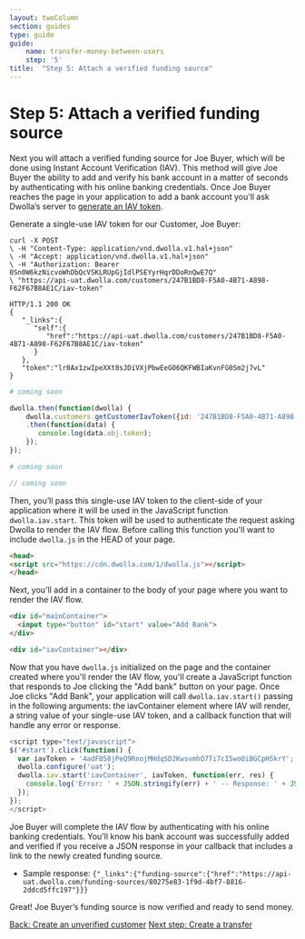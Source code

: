 ```yaml
---
layout: twoColumn
section: guides
type: guide
guide:
    name: transfer-money-between-users
    step: '5'
title:  "Step 5: Attach a verified funding source"
---
```


# Step 5: Attach a verified funding source

Next you will attach a verified funding source for Joe Buyer, which will be done using Instant Account Verification (IAV). This method will give Joe Buyer the ability to add and verify his bank account in a matter of seconds by authenticating with his online banking credentials. Once Joe Buyer reaches the page in your application to add a bank account you'll ask Dwolla’s server to [generate an IAV token](http://docsv2.dwolla.com/#generate-an-iav-token-customer). 

Generate a single-use IAV token for our Customer, Joe Buyer:

```raw
curl -X POST 
\ -H "Content-Type: application/vnd.dwolla.v1.hal+json"
\ -H "Accept: application/vnd.dwolla.v1.hal+json"
\ -H "Authorization: Bearer 0Sn0W6kzNicvoWhDbQcVSKLRUpGjIdlPSEYyrHqrDDoRnQwE7Q"
\ "https://api-uat.dwolla.com/customers/247B1BD8-F5A0-4B71-A898-F62F67B8AE1C/iav-token"

HTTP/1.1 200 OK
{  
   "_links":{  
      "self":{  
         "href":"https://api-uat.dwolla.com/customers/247B1BD8-F5A0-4B71-A898-F62F67B8AE1C/iav-token"
      }
   },
   "token":"lr0Ax1zwIpeXXt8sJDiVXjPbwEeGO6QKFWBIaKvnFG0Sm2j7vL"
}
```
```ruby
# coming soon
```
```javascript
dwolla.then(function(dwolla) {
    dwolla.customers.getCustomerIavToken({id: '247B1BD8-F5A0-4B71-A898-F62F67B8AE1C'})
    .then(function(data) {
       console.log(data.obj.token);
    });
});
```
```python
# coming soon
```
```php
// coming soon
```

Then, you’ll pass this single-use IAV token to the client-side of your application where it will be used in the JavaScript function `dwolla.iav.start`. This token will be used to authenticate the request asking Dwolla to render the IAV flow. Before calling this function you'll want to include `dwolla.js` in the HEAD of your page. 

```html
<head>
<script src="https://cdn.dwolla.com/1/dwolla.js"></script>
</head>
```

Next, you'll add in a container to the body of your page where you want to render the IAV flow.

```html
<div id="mainContainer">
  <input type="button" id="start" value="Add Bank">
</div>  

<div id="iavContainer"></div>
```

Now that you have `dwolla.js` initialized on the page and the container created where you'll render the IAV flow, you'll create a JavaScript function that responds to Joe clicking the "Add bank" button on your page. Once Joe clicks "Add Bank", your application will call `dwolla.iav.start()` passing in the following arguments: the iavContainer element where IAV will render, a string value of your single-use IAV token, and a callback function that will handle any error or response.

```js
<script type="text/javascript">
$('#start').click(function() {
  var iavToken = '4adF858jPeQ9RnojMHdqSD2KwsvmhO7Ti7cI5woOiBGCpH5krY';
  dwolla.configure('uat');
  dwolla.iav.start('iavContainer', iavToken, function(err, res) {
    console.log('Error: ' + JSON.stringify(err) + ' -- Response: ' + JSON.stringify(res));
  });
});
</script>
```

Joe Buyer will complete the IAV flow by authenticating with his online banking credentials. You'll know his bank account was successfully added and verified if you receive a JSON response in your callback that includes a link to the newly created funding source. 

* Sample response:  `{"_links":{"funding-source":{"href":"https://api-uat.dwolla.com/funding-sources/80275e83-1f9d-4bf7-8816-2ddcd5ffc197"}}}`

Great! Joe Buyer’s funding source is now verified and ready to send money.

<nav class="pager-nav">
    <a href="./04-create-unverified-customer.html">Back: Create an unverified customer</a>
    <a href="06-create-transfer.html">Next step: Create a transfer</a>
</nav>